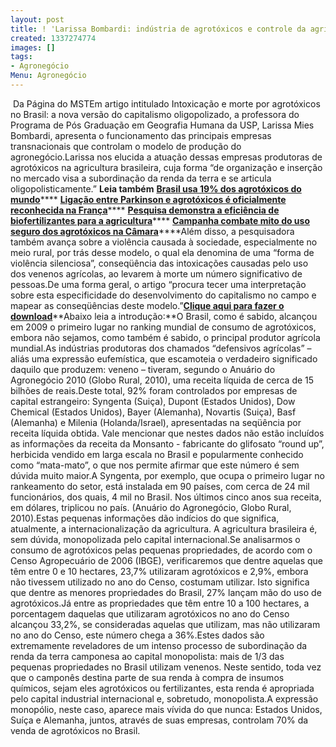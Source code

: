 ```yaml
---
layout: post
title: ! 'Larissa Bombardi: indústria de agrotóxicos e controle da agricultura'
created: 1337274774
images: []
tags:
- Agronegócio
Menu: Agronegócio
---
```

 Da Página do MSTEm artigo intitulado
Intoxicação e morte por agrotóxicos no Brasil: a nova versão do capitalismo oligopolizado, a professora do Programa de Pós Graduação em Geografia Humana da USP, Larissa Mies Bombardi, apresenta o funcionamento das principais empresas transnacionais que controlam o modelo de produção do agronegócio.Larissa nos elucida a atuação dessas empresas produtoras de agrotóxicos na agricultura brasileira, cuja forma “de organização e inserção no mercado visa a subordinação da renda da terra e se articula oligopolisticamente.” **Leia também**
[**Brasil usa 19% dos agrotóxicos do mundo**](http://www.mst.org.br/content/brasil-usa-19-dos-agrotoxicos-produzidos-no-mundo-diz-diretor-da-anvisa)****
[**Ligação entre Parkinson e agrotóxicos é oficialmente reconhecida na França**](http://www.mst.org.br/Ligacao-entre-o-Mal-de-Parkinson-e-agrotoxicos-e-oficialmente-reconhecida-na-Franca)****
[**Pesquisa demonstra a eficiência de biofertilizantes para a agricultura**](http://www.mst.org.br/Pesquisa-aponta-que-biofertilizantes-geram-economia-ao-agricultor)****
[**Campanha combate mito do uso seguro dos agrotóxicos na Câmara**](http://www.mst.org.br/Campanha-combate-mito-do-uso-seguro-dos-agrotoxicos-na-Camara-dos-Deputados)****Além disso, a pesquisadora também avança sobre a violência causada à sociedade, especialmente no meio rural, por trás desse modelo, o qual ela denomina de uma “forma de violência silenciosa”, conseqüência das intoxicações causadas pelo uso dos venenos agrícolas, ao levarem à morte um número significativo de pessoas.De uma forma geral, o artigo “procura tecer uma interpretação sobre esta especificidade do desenvolvimento do capitalismo no campo e mapear as conseqüências deste modelo.”[**Clique aqui para fazer o download**](http://www.mst.org.br/sites/default/files/Larissa_Mies_Bombardi_artigo_agrot%C3%B3xicos-1.pdf)**Abaixo leia a introdução:**O Brasil, como é sabido, alcançou em 2009 o primeiro lugar no ranking mundial de consumo de agrotóxicos, embora não sejamos, como também é sabido, o principal produtor agrícola mundial.As indústrias produtoras dos chamados “defensivos agrícolas” – aliás uma expressão eufemística, que escamoteia o verdadeiro significado daquilo que produzem: veneno – tiveram, segundo o Anuário do Agronegócio 2010 (Globo Rural, 2010), uma receita líquida de cerca de 15 bilhões de reais.Deste total, 92% foram controlados por empresas de capital estrangeiro: Syngenta (Suiça), Dupont (Estados Unidos), Dow Chemical (Estados Unidos), Bayer (Alemanha), Novartis (Suiça), Basf (Alemanha) e Milenia (Holanda/Israel), apresentadas na seqüência por receita líquida obtida. Vale mencionar que nestes dados não estão incluídos as informações da receita da Monsanto - fabricante do glifosato “round up”, herbicida vendido em larga escala no Brasil e popularmente conhecido como “mata-mato”, o que nos permite afirmar que este número é sem dúvida muito maior.A Syngenta, por exemplo, que ocupa o primeiro lugar no rankeamento do setor, está instalada em 90 países, com cerca de 24 mil funcionários, dos quais, 4 mil no Brasil. Nos últimos cinco anos sua receita, em dólares, triplicou no país. (Anuário do Agronegócio, Globo Rural, 2010).Estas pequenas informações dão indícios do que significa, atualmente, a internacionalização da agricultura. A agricultura brasileira é, sem dúvida, monopolizada pelo capital internacional.Se analisarmos o consumo de agrotóxicos pelas pequenas propriedades, de acordo com o Censo Agropecuário de 2006 (IBGE), verificaremos que dentre aquelas que têm entre 0 e 10 hectares, 23,7% utilizaram agrotóxicos e 2,9%, embora não tivessem utilizado no ano do Censo, costumam utilizar. Isto significa que dentre as menores propriedades do Brasil, 27% lançam mão do uso de agrotóxicos.Já entre as propriedades que têm entre 10 a 100 hectares, a porcentagem daquelas que utilizaram agrotóxicos no ano do Censo alcançou 33,2%, se consideradas aquelas que utilizam, mas não utilizaram no ano do Censo, este número chega a 36%.Estes dados são extremamente reveladores de um intenso processo de subordinação da renda da terra camponesa ao capital monopolista: mais de 1/3 das pequenas propriedades no Brasil utilizam venenos. Neste sentido, toda vez que o camponês destina parte de sua renda à compra de insumos químicos, sejam eles agrotóxicos ou fertilizantes, esta renda é apropriada pelo capital industrial internacional e, sobretudo, monopolista.A expressão monopólio, neste caso, aparece mais vívida do que nunca: Estados Unidos, Suíça e Alemanha, juntos, através de suas empresas, controlam 70% da venda de agrotóxicos no Brasil.

  
